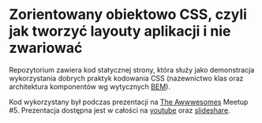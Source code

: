 # Zorientowany obiektowo CSS, czyli jak tworzyć layouty aplikacji i nie zwariować

Repozytorium zawiera kod statycznej strony, która służy jako demonstracja wykorzystania dobrych praktyk kodowania CSS (nazewnictwo klas oraz architektura komponentów wg wytycznych [BEM](https://en.bem.info/methodology/quick-start/)).

Kod wykorzystany był podczas prezentacji na [The Awwwesomes](theawwwesomes.org) Meetup #5. Prezentacja dostępna jest w całości na [youtube](https://www.youtube.com/watch?v=RpabiRAgBLw) oraz [slideshare](https://www.slideshare.net/theawwwesomes/marta-sztybor-zorientowany-obiektowo-css-czyli-jak-tworzy-layouty-aplikacji-i-nie-zwariowa).
